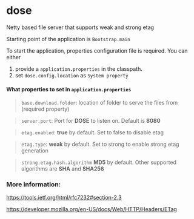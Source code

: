 # dose
Netty based file server that supports weak and strong etag

Starting point of the application is `Bootstrap.main`

To start the application, properties configuration file is required. You can either
1. provide a `application.properties` in the classpath.
2. set `dose.config.location` as `System property`

#### What properties to set in `application.properties`

> `base.download.folder`:       location of folder to serve the files from   (required property)

> `server.port`:                Port for **DOSE** to listen on. Default is **8080**

> `etag.enabled`:               **true** by default. Set to false to disable etag

> `etag.type`:                  **weak** by default. Set to strong to enable strong etag generation

> `strong.etag.hash.algorithm`  **MD5** by default. Other supported algorithms are **SHA** and **SHA256**



### More information:

https://tools.ietf.org/html/rfc7232#section-2.3

https://developer.mozilla.org/en-US/docs/Web/HTTP/Headers/ETag
